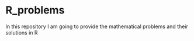 # R_problems
In this repository I am going to provide the mathematical problems and their solutions in R
